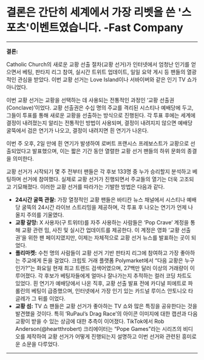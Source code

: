# 결론은 간단히 세계에서 가장 리벳을 쓴 '스포츠'이벤트였습니다. -Fast Company

---
**결론:**

Catholic Church의 새로운 교황 선출 절차(교황 선거)가 인터넷에서 엄청난 인기를 얻으면서 베팅, 판타지 리그 참여, 실시간 트위트 업데이트, 일일 요약 게시 등 팬들의 열광적인 관심을 받았다. 이번 교황 선거는 Love Island이나 서바이버와 같은 인기 TV 쇼가 아니었다.

이번 교황 선거는 교황을 선택하는 데 사용되는 전통적인 과정인 ‘교황 선출권(Conclave)’이었다. 교황 선출권은 수십 명의 주교를 격리된 시스티나 예배당에 두고, 그들이 투표를 통해 새로운 교황을 선출하는 방식으로 진행된다. 각 투표 후에는 세계에 결정이 내려졌는지 알리는 전통적인 방법이 사용되며, 결정이 내려지지 않으면 예배당 굴뚝에서 검은 연기가 나오고, 결정이 내려지면 흰 연기가 나온다.

이번 주 오후, 2일 만에 흰 연기가 발생하여 로버트 프랜시스 프레보스트가 교황으로 선출되었다고 발표했으며, 이는 짧은 기간 동안 열렬한 교황 선거 팬들의 하위 문화의 종결을 의미한다.

교황 선거가 시작되기 몇 주 전부터 팬들은 각 후보 133명 중 누가 승리할지 분석하고 베팅하며 선거에 참여했다. 실제로 교황 선거가 진행되면서 주교들의 열기는 더욱 고조되고 기묘해졌다. 이러한 교황 선거를 따라가는 기발한 방법은 다음과 같다.

*   **24시간 굴뚝 관찰:** 가장 열정적인 교황 팬들은 바티칸 뉴스 채널에서 시스티나 예배당 굴뚝의 24시간 라이브 스트리밍을 제공하며, 각 투표 후 나오는 연기가 언제 나올지 주의를 기울였다.
*   **교황 갈망:** X 사용자(구 트위터)를 자주 사용하는 사람들은 ‘Pop Crave’ 계정을 통해 교황 관련 밈, 사진 및 실시간 업데이트를 제공한다. 이 계정은 영화 ‘교황 선출권’을 위한 팬 페이지였지만, 이제는 자체적으로 교황 선거 뉴스를 발표하는 곳이 되었다.
*   **폴리마켓:** 수천 명의 사람들이 교황 선거 기반 판타지 리그에 참여하고 가장 좋아하는 주교에게 돈을 걸었다. 크립토 거래 플랫폼 Polymarket에서 “다음 교황은 누구인가?”는 화요일 현재 최고 트렌드 검색어였으며, 27백만 달러 이상의 거래량이 이루어졌다. 각 후보가 베팅자들에게 얼마나 잘나가는지 추적하는 컬러 코딩 차트도 있었다. 흰 연기가 예배당에서 나온 직후, 교황 선출 발표 전에 카디널 피에트로 파롤린의 베팅이 급증했으며, 인터넷에서 가장 인기 있는 카드널 루이스 안토니오 타글레가 그 뒤를 이었다.
*   **교황 섬:** TV 쇼 팬들은 교황 선거가 좋아하는 TV 쇼와 많은 특징을 공유한다는 것을 발견했을 것이다. 특히 ‘RuPaul’s Drag Race’의 아이콘 이미지에 대한 캡션과 다음 교황이 받을 수 있는 상금에 대한 추측이 이어졌다. TikTok에서 Rob Anderson(@heartthrobert) 크리에이터는 “Pope Games”라는 시리즈의 비디오를 제작하여 교황 선거가 어떻게 진행되는지 설명하고 이번 선거와 관련된 흥미로운 소문을 다루었다.

---